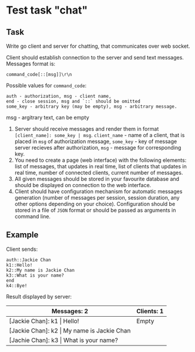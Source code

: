 Test task "chat"
================

## Task

Write go client and server for chatting, that communicates over web socket.

Client should establish connection to the server and send text messages. Messages format is:

    command_code[::[msg]]\r\n 

Possible values for `command_code`:

    auth - authorization, msg - client name,
    end - close session, msg and `::` should be omitted
    some_key - arbitrary key (may be empty), msg - arbitrary message.

msg - argitrary text, can be empty

1. Server should receive messages and render them in format 
`[client_name]: some_key | msg`.
`client_name` - name of a client, that is placed in `msg` of authorization message, `some_key` - key of message server recieves after authorization, `msg` - message for corresponding key.
2. You need to create a page (web interface) with the following elements: list of messages, that updates in real time, list of clients that updates in real time, number of connected clients, current number of messages.
3. All given messages should be stored in your favourite database and should be displayed on connection to the web interface.
4. Client should have configuration mechanism for automatic messages generation (number of messages per session, session duration, any other options depending on your choice). Configuration should be stored in a file of `JSON` format or should be passed as arguments in command line.

## Example

Client sends:

    auth::Jackie Chan
    k1::Hello!
    k2::My name is Jackie Chan
    k3::What is your name?
    end
    k4::Bye!

Result displayed by server:

Messages: 2 | Clients: 1
------------|-----------
[Jackie Chan]: k1 \| Hello! | Empty
[Jackie Chan]: k2 \| My name is Jackie Chan |
[Jachie Chan]: k3 \| What is your name? |